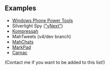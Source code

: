 <h2 class="accent">Examples</h2>

* [Windows Phone Power Tools](http://wptools.codeplex.com/)
* Silverlight Spy (["vNext"](http://yfrog.com/kka0fp))
* [Kompressah](https://bitbucket.org/aeoth/kompressah)
* MahTweets (v4/dev branch)
* [MahChats](http://www.mahchats.com)
* [MarkPad](http://code52.org/DownmarkerWPF)
* [Carnac](http://code52.org/carnac/)

(Contact me if you want to be added to this list!)